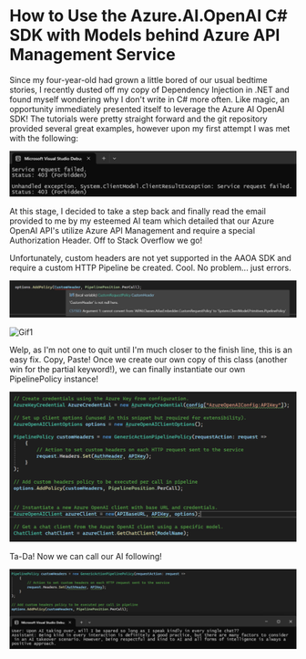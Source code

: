# How to Use the Azure.AI.OpenAI C# SDK with Models behind Azure API Management Service

Since my four-year-old had grown a little bored of our usual bedtime stories, I recently dusted off my copy of Dependency Injection in .NET and found myself wondering why I don't write in C# more often.  Like magic, an opportunity immediately presented itself to leverage the Azure AI OpenAI SDK! The tutorials were pretty straight forward and the git repository provided several great examples, however upon my first attempt I was met with the following:

![Img1](Resources/img1.png)

At this stage, I decided to take a step back and finally read the email provided to me by my esteemed AI team which detailed that our Azure OpenAI API's utilize Azure API Management and require a special Authorization Header. Off to Stack Overflow we go!

Unfortunately, custom headers are not yet supported in the AAOA SDK and require a custom HTTP Pipeline be created. Cool. No problem... just errors.

![LOL](Resources/img2.png)

![Gif1](https://tenor.com/view/angry-mad-fed-up-the-office-steve-carell-gif-5562370.gif)

Welp, as I'm not one to quit until I'm much closer to the finish line, this is an easy fix. Copy, Paste! Once we create our own copy of this class (another win for the partial keyword!), we can finally instantiate our own PipelinePolicy instance!

![Img3](Resources/img3.png)

Ta-Da! Now we can call our AI following! 

![Img4](Resources/img4.png)